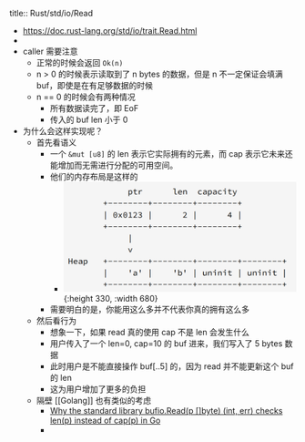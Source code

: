 title:: Rust/std/io/Read

- https://doc.rust-lang.org/std/io/trait.Read.html
-
- caller 需要注意
	- 正常的时候会返回 `Ok(n)`
	- n > 0 的时候表示读取到了 n bytes 的数据，但是 n 不一定保证会填满 buf，即使是在有足够数据的时候
	- n == 0 的时候会有两种情况
		- 所有数据读完了，即 EoF
		- 传入的 buf len 小于 0
- 为什么会这样实现呢？
	- 首先看语义
		- 一个 `&mut [u8]` 的 len 表示它实际拥有的元素，而 cap 表示它未来还能增加而无需进行分配的可用空间。
		- 他们的内存布局是这样的
			- ![image.png](../assets/image_1641868924292_0.png){:height 330, :width 680}
		- 需要明白的是，你能用这么多并不代表你真的拥有这么多
	- 然后看行为
		- 想象一下，如果 read 真的使用 cap 不是 len 会发生什么
		- 用户传入了一个 len=0, cap=10 的 buf 进来，我们写入了 5 bytes 数据
		- 此时用户是不能直接操作 buf[..5] 的，因为 read 并不能更新这个 buf 的 len
		- 这为用户增加了更多的负担
	- 隔壁 [[Golang]] 也有类似的考虑
		- [Why the standard library bufio.Read(p []byte) (int, err) checks len(p) instead of cap(p) in Go](https://stackoverflow.com/questions/63095490/why-the-standard-library-bufio-readp-byte-int-err-checks-lenp-instead-o)
		-